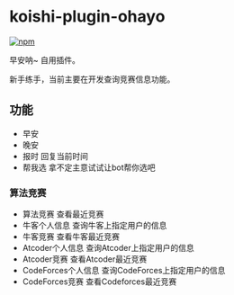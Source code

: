 # koishi-plugin-ohayo

[![npm](https://img.shields.io/npm/v/@xiaozhedesu/koishi-plugin-ohayo?style=flat-square)](https://www.npmjs.com/package/@xiaozhedesu/koishi-plugin-ohayo)

早安呐~ 自用插件。

新手练手，当前主要在开发查询竞赛信息功能。

## 功能

- 早安
- 晚安
- 报时 回复当前时间
- 帮我选 拿不定主意试试让bot帮你选吧

### 算法竞赛

- 算法竞赛 查看最近竞赛
- 牛客个人信息 查询牛客上指定用户的信息
- 牛客竞赛 查看牛客最近竞赛
- Atcoder个人信息 查询Atcoder上指定用户的信息
- Atcoder竞赛 查看Atcoder最近竞赛
- CodeForces个人信息 查询CodeForces上指定用户的信息
- CodeForces竞赛 查看Codeforces最近竞赛